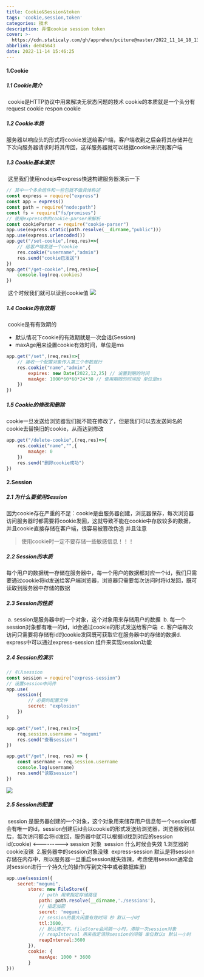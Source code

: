 ```yaml
---
title: Cookie&Session&token
tags: 'cookie,session,token'
categories: 技术
description: 弄懂cookie session token
cover: >-
  https://cdn.staticaly.com/gh/apprehen/pciture@master/2022_11_14_18_13_42.54ulvka73xg0.webp
abbrlink: de045643
date: 2022-11-14 15:46:25
---
```


#### 1.Cookie

##### 	1.1 Cookie简介

​	cookie是HTTP协议中用来解决无状态问题的技术
​	cookie的本质就是一个头分有request cookie respon cookie

##### 1.2 Cookie本质

​	服务器以响应头的形式将cookie发送给客户端，客户端收到之后会将其存储并在下次向服务器请求时将其传回，这样服务器就可以根据cookie来识别客户端

##### 1.3 Cookie基本演示

​	这里我们使用nodejs中express快速构建服务器演示一下

```javascript
// 其中一个多余组件和一些包就不做具体称述
const express = require("express")
const app = express()
const path = require("node:path")
const fs = require("fs/promises")
// 使用express中的cookie-parser来解析
const cookieParser = require("cookie-parser")
app.use(express.static(path.resolve(__dirname,"public")))
app.use(express.urlencoded())
app.get("/set-cookie",(req,res)=>{
    // 给客户端发送一个cookie
    res.cookie("username","admin")
    res.send("cookie已发送")
})
app.get("/get-cookie",(req,res)=>{
    console.log(req.cookies)
})
```

​	这个时候我们就可以读到cookie值
![](https://cdn.staticaly.com/gh/apprehen/pciture@master/image.3qi6i9nme0w0.webp)

##### 1.4 Cookie的有效期

​	cookie是有有效期的

  - 默认情况下cookie的有效期就是一次会话(Session)
  - maxAge用来设置cookie有效时间，单位是ms

```javascript
app.get("/set",(req,res)=>{
    // 接收一个配置对象传入第三个参数就行
    res.cookie("name","admin",{
        expires: new Date(2022,12,25) // 设置到期的时间
        maxAge: 1000*60*60*24*30 // 使用期限的时间段 单位是ms
    })
})
```

##### 1.5 Cookie的修改和删除  

​	cookie一旦发送给浏览器我们就不能在修改了，但是我们可以去发送同名的cookie去替换旧的cookie，从而达到修改

```javascript
app.get("/delete-cookie",(req,res)=>{
    res.cookie("name","",{
        maxAge: 0
    })
    res.send("删除cookie成功")
})
```

#### 2.Session  

##### 2.1 为什么要使用Session

​	因为cookie存在严重的不足：cookie是由服务器创建，浏览器保存，每次浏览器访问服务器时都需要将cookie发回，这就导致不能在cookie中存放较多的数据，并且cookie直接存储在客户端，很容易被篡改伪造
并且注意  

>  使用cookie时一定不要存储一些敏感信息！！！

##### 2.2 Session的本质

​	每个用户的数据统一存储在服务器中，每一个用户的数据都对应一个id，我们只需要通过cookie将id发送给客户端浏览器，浏览器只需要每次访问时将id发回，既可读取到服务器中存储的数据

##### 2.3 Session的性质

​	a. session是服务器中的一个对象，这个对象用来存储用户的数据
​	b. 每一个session对象都有唯一的id，id会通过cookie的形式发送给客户端
​	c. 客户端每次访问只需要将存储有id的cookie发回既可获取它在服务器中的存储的数据
​	d. express中可以通过express-session 组件来实现session功能

##### 2.4 Session的演示

```javascript
// 引入session
const session = require("express-session")
// 设置session中间件
app.use(
    session({
        // 必要的配置文件
        secret: "explosion"
    })
)

app.get("/set",(req,res)=>{
    req.session.username = "megumi"
    res.send("查看session")
})

app.get("/get",(req, res) => {
    const username = req.session.username
    console.log(username)
    res.send("读取session")
})
```

![](https://cdn.staticaly.com/gh/apprehen/pciture@master/image.1k69q3xz9tq8.webp)

##### 2.5 Session的配置

​	session 是服务器创建的一个对象，这个对象用来储存用户信息每一个session都会有唯一的id，session创建后id会以cookie的形式发送给浏览器，浏览器收到以后，每次访问都会将id发回，服务器中就可以根据id找到对应的session
​	id(cookie) <---------> session 对象
​	session 什么时候会失效
​		1.浏览器的cookie没辣
​		2.服务器中的session对象没辣
​	express-session 默认是将session存储在内存中，所以服务器一旦重启session就失效辣，考虑使用session通常会对session进行一个持久化的操作(写到文件中或者数据库里)

```javascript
app.use(session({
    secret:"megumi",
		store: new FileStore({
			// path 用来指定存储路径
			path: path.resolve(__dirname,'./sessions'),
			// 指定加密
			secret: 'megumi',
			// session的最大闲置有效时间 秒 默认一小时
			ttl:3600,
			// 默认情况下，fileStore会间隔一小时，清除一次session对象
			// reapInterval 用来指定清除session的间隔 单位默认s 默认一小时
			reapInterval:3600
		}),
		cookie: {
			maxAge: 1000 * 3600
		}
}))
```

